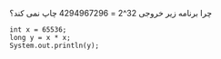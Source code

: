 چرا برنامه زیر خروجی 32^2 = 4294967296 چاپ نمی کند؟
````
int x = 65536;
long y = x * x;
System.out.println(y);
````
